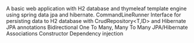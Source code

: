 A basic web application with H2 database and thymeleaf template engine using spring data jpa and hibernate.
CommandLineRunner Interface for persisting data to H2 database with CrudRepository<T,ID> and Hibernate
JPA annotations
Bidirectional One To Many, Many To Many JPA/Hibernate Associations
Constructor Dependency injection
